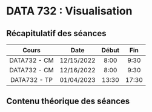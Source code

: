 # DATA 732 : Visualisation

## Récapitulatif des séances

|    Cours     |    Date    | Début |  Fin  |
|:------------:|:----------:|:-----:|:-----:|
| DATA732 - CM | 12/15/2022 | 8:00  | 9:30  |
| DATA732 - CM | 12/16/2022 | 8:00  | 9:30  |
| DATA732 - TP | 01/04/2023 | 13:30 | 17:30 |

## Contenu théorique des séances